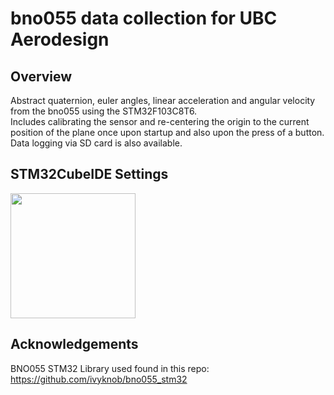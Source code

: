 # bno055 data collection for UBC Aerodesign

## Overview

Abstract quaternion, euler angles, linear acceleration and angular velocity from the bno055 using the STM32F103C8T6.
<br>
Includes calibrating the sensor and re-centering the origin to the current position of the plane once upon startup and also upon the press of a button. Data logging via SD card is also available.

## STM32CubeIDE Settings

<img src="/Images/Pin COnfigurations.jpg" width="200"/>

## Acknowledgements

BNO055 STM32 Library used found in this repo: https://github.com/ivyknob/bno055_stm32